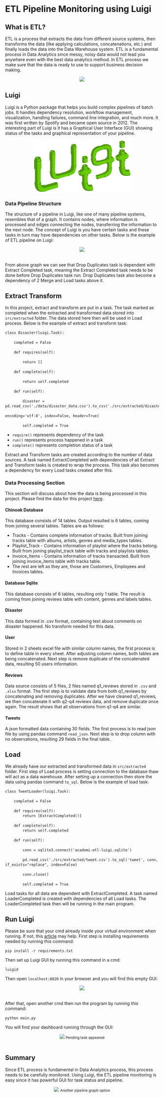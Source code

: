 # ETL Pipeline Monitoring using Luigi

## What is ETL?
ETL is a process that extracts the data from different source systems, then 
transforms the data (like applying calculations, concatenations, etc.) 
and finally loads the data into the Data Warehouse system. ETL is a
fundamental process in Data Analytics since messy, noisy data would not
lead you anywhere even with the best data analytics method. In ETL process
we make sure that the data is ready to use to support business decision making.

<div align="center">
<img src="https://www.guru99.com/images/1/022218_0848_ETLExtractT1.png" >
</div>

## Luigi
Luigi is a Python package that helps you build complex pipelines of 
batch jobs. It handles dependency resolution, workflow management, 
visualization, handling failures, command line integration, and much more.
It was first written by Spotify and became open source in 2012. The interesting
part of Luigi is it has a Graphical User Interface (GUI) showing status
of the tasks and graphical representation of your pipeline.

<div align="center">
<img src="https://raw.githubusercontent.com/spotify/luigi/master/doc/luigi.png" >
</div>

### Data Pipeline Structure
The structure of a pipeline in Luigi, like one of many pipeline systems, 
resembles that of a graph. It contains nodes, where information is 
processed and edges connecting the nodes, transferring the information 
to the next node. The concept of Luigi is you have certain tasks and these tasks in turn may 
have dependencies on other tasks. Below is the example of ETL pipeline on Luigi:

<div align="center">
<img src="https://drive.google.com/uc?export=view&id=1a5TQv4FY0QKS8D0pCYBGgsGrbXF_6ZXk">
</div><br />

From above graph we can see that Drop Duplicates task is dependent with
Extract Completed task, meaning the Extract Completed task needs to be done
before Drop Duplicates task run. Drop Duplicates task also become a dependency
of 2 Merge and Load tasks above it.

## Extract Transform
In this project, extract and transform are put in a task. The task marked as completed 
when the extracted and transformed data stored into `src/extracted` folder. The data 
stored here then will be used in Load process. Below is the example of extract and 
transform task:
```
class Disaster(luigi.Task):

    completed = False

    def requires(self):

        return []

    def complete(self):

        return self.completed

    def run(self):

        disaster = pd.read_csv('./data/disaster_data.csv').to_csv('./src/extracted/disaster.csv',
                                                                  encoding='utf-8', index=False, header=True)

        self.completed = True
```

* `require()` represents dependency of the task
* `run()` represents process happened in a task
* `complete()` represents completion status of a task

Extract and Transform tasks are created according to the number of data sources. 
A task named ExtractCompleted with dependencies of all Extract and Transform tasks is
created to wrap the process. This task also becomes a dependency for every Load tasks created
after this.

### Data Processing Section
This section will discuss about how the data is being processed in this project.
Please find the data for this project [here](https://drive.google.com/drive/folders/1Q-0C5woTJAoCVue7MeJICwUhbUU4uIjP?usp=sharing).

#### Chinook Database
This database consists of 14 tables. Output resulted is 6 tables, coming from
joining several tables. Tables are as follows:

* Tracks - Contains complete information of tracks. Built from joining
tracks table with albums, artists, genres and media_types tables.
* Playlist_Track - Contains information of playlist where the tracks belong.
Built from joining playlist_track table with tracks and playlists tables.
* Invoice_Items - Contains information of tracks transacted. Built from joining
invoice_items table with tracks table.
* The rest are left as they are, those are Customers, Employees and Invoices
tables.

#### Database Sqlite
This database consists of 6 tables, resulting only 1 table. The result is
coming from joining reviews table with content, genres and labels tables.

#### Disaster
This data formed in .csv format, containing text about comments on disaster
happened. No transform needed for this data.

#### User
Stored in 2 sheets excel file with similar column names, 
the first process is to define table in every sheet. After adjusting column
names, both tables are being concatenated. Next step is remove duplicate of
the concatenated data, resulting 50 users information.

#### Reviews
Data source consists of 5 files, 2 files named q1_reviews stored in `.csv` and
`.xlsx` format. The first step is to validate data from both q1_reviews by
concatenating and removing duplicates. After we have cleaned q1_reviews,
we then concatenate it with q2-q4 reviews data, and remove duplicate once again.
The result shows that all observations from q1-q4 are similar.

#### Tweets
A json formatted data containing 30 fields. The first process is to read
json file by using pandas command `read_json`. Next step is to drop column
with no observations, resulting 29 fields in the final table.

## Load
We already have our extracted and transformed data in `src/extracted` folder.
First step of Load process is setting connection to the database thaw will
act as a data warehouse. After setting up a connection then store the data
using pandas command `to_sql`. Below is the example of load task:

```
class TweetLoader(luigi.Task):

    completed = False

    def requires(self):
        return [ExtractCompleted()]

    def complete(self):
        return self.completed

    def run(self):

        conn = sqlite3.connect('academi-etl-luigi.sqlite')

        pd.read_csv('./src/extracted/tweet.csv').to_sql('tweet', conn, if_exists="replace", index=False)

        conn.close()

        self.completed = True
```

Load tasks for all data are dependent with ExtractCompleted. A task named LoaderCompleted 
is created with dependencies of all Load tasks. The LoaderCompleted task then will be running
in the main program.

## Run Luigi
Please be sure that your cmd already inside your virtual environment when
running. If not, this [article](https://realpython.com/python-virtual-environments-a-primer/) may help.
First step is installing requirements needed by running this command:

```
pip install -r requirements.txt
```

Then set up Luigi GUI by running this command in a cmd:
```
luigid
```

Then open `localhost:8020` in your browser and you will find this empty GUI:
<div align="center">
<img src="https://drive.google.com/uc?export=view&id=1yhZAF_BEBmMt8WZKDQvB06QPQqgNPqr2">
</div><br />

After that, open another cmd then run the program by running this command:
```
python main.py
```

You will find your dashboard running through the GUI:
<div align="center">
<img src="https://drive.google.com/uc?export=view&id=1uUxPt2-iXs4fL4MCIJfONOxw5RF_p_uh">
<small> Pending task appeared </small>
</div><br />

## Summary
Since ETL process is fundamental in Data Analytics process, this process needs
to be carefully monitored. Using Luigi, the ETL pipeline monitoring is easy
since it has powerful GUI for task status and pipeline.

<div align="center">
<img src="https://drive.google.com/uc?export=view&id=1-7hKKD56qWRfr3aV0CO9eCyaROeEKBxl">
<small> Another pipeline graph option </small>
</div><br />